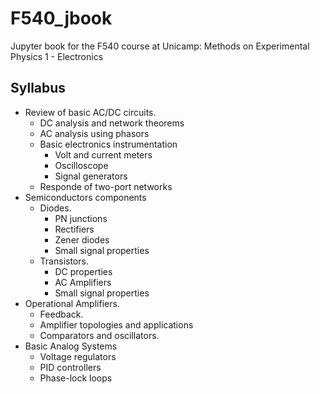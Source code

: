 # F540_jbook
Jupyter book for the F540 course at Unicamp: Methods on Experimental Physics 1 - Electronics


Syllabus
--------
- Review of basic AC/DC circuits.
  - DC analysis and network theorems
  - AC analysis using phasors
  - Basic electronics instrumentation
    - Volt and current meters
    - Oscilloscope
    - Signal generators
  - Responde of two-port networks
- Semiconductors components
  - Diodes. 
    - PN junctions
    - Rectifiers
    - Zener diodes
    - Small signal properties
  - Transistors.
    - DC properties
    - AC Amplifiers 
    - Small signal properties
- Operational Amplifiers. 
  - Feedback.
  - Amplifier topologies and applications
  - Comparators and oscillators. 
- Basic Analog Systems
  - Voltage regulators
  - PID controllers
  - Phase-lock loops
